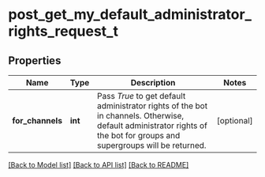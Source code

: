 # post_get_my_default_administrator_rights_request_t

## Properties
Name | Type | Description | Notes
------------ | ------------- | ------------- | -------------
**for_channels** | **int** | Pass *True* to get default administrator rights of the bot in channels. Otherwise, default administrator rights of the bot for groups and supergroups will be returned. | [optional] 

[[Back to Model list]](../README.md#documentation-for-models) [[Back to API list]](../README.md#documentation-for-api-endpoints) [[Back to README]](../README.md)



